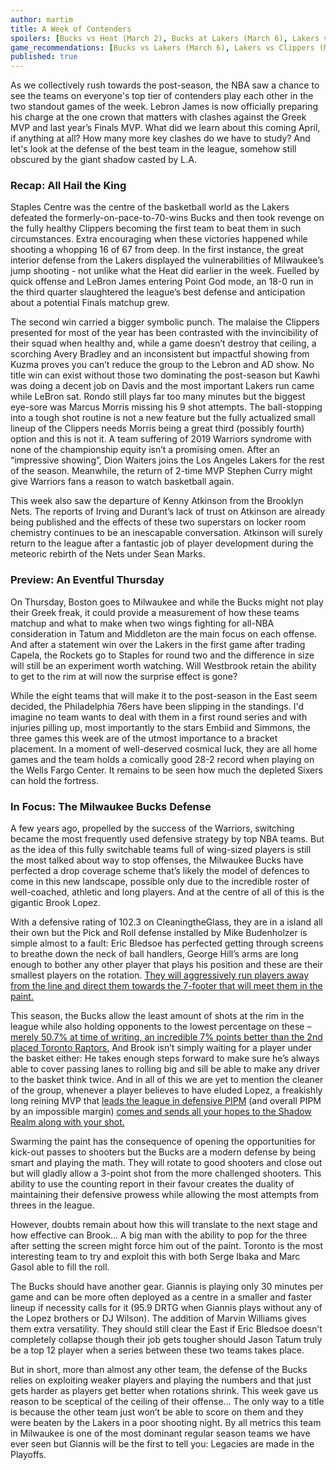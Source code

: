 ```yaml
---
author: martim
title: A Week of Contenders
spoilers: [Bucks vs Heat (March 2), Bucks at Lakers (March 6), Lakers vs Clipper (March 8)]
game_recommendations: [Bucks vs Lakers (March 6), Lakers vs Clippers (March 8)]
published: true
---
```


As we collectively rush towards the post-season, the NBA saw a chance to see the teams on everyone's top tier of contenders play each other in the two standout games of the week. Lebron James is now officially preparing his charge at the one crown that matters with clashes against the Greek MVP and last year’s Finals MVP. What did we learn about this coming April, if anything at all? How many more key clashes do we have to study? And let's look at the defense of the best team in the league, somehow still obscured by the giant shadow casted by L.A.

<!--spoilers-->

### Recap: All Hail the King

Staples Centre was the centre of the basketball world as the Lakers defeated the formerly-on-pace-to-70-wins Bucks and then took revenge on the fully healthy Clippers becoming the first team to beat them in such circumstances. Extra encouraging when these victories happened while shooting a whopping 16 of 67 from deep. In the first instance, the great interior defense from the Lakers displayed the vulnerabilities of Milwaukee’s jump shooting - not unlike what the Heat did earlier in the week. Fuelled by quick offense and LeBron James entering Point God mode, an 18-0 run in the third quarter slaughtered the league’s best defense and anticipation about a potential Finals matchup grew.

The second win carried a bigger symbolic punch. The malaise the Clippers presented for most of the year has been contrasted with the invincibility of their squad when healthy and, while a game doesn’t 
destroy that ceiling, a scorching Avery Bradley and an inconsistent but impactful showing from Kuzma proves you can’t reduce the group to the Lebron and AD show. No title win can exist without those two dominating the post-season but Kawhi was doing a decent job on Davis and the most important Lakers run came while LeBron sat. Rondo still plays far too many minutes but the biggest eye-sore was Marcus Morris missing his 9 shot attempts. The ball-stopping into a tough shot routine is not a new feature but the fully actualized small lineup of the Clippers needs Morris being a great third (possibly fourth) option and this is not it. A team suffering of 2019 Warriors syndrome with none of the championship equity isn’t a promising omen.
After an “impressive showing”, Dion Waiters joins the Los Angeles Lakers for the rest of the season. Meanwhile, the return of 2-time MVP Stephen Curry might give Warriors fans a reason to watch basketball again.

This week also saw the departure of Kenny Atkinson from the Brooklyn Nets. The reports of Irving and Durant’s lack of trust on Atkinson are already being published and the effects of these two superstars on locker room chemistry continues to be an inescapable conversation. Atkinson will surely return to the league after a fantastic job of player development during the meteoric rebirth of the Nets under Sean Marks.

### Preview: An Eventful Thursday

On Thursday, Boston goes to Milwaukee and while the Bucks might not play their Greek freak, it could provide a measurement of how these teams matchup and what to make when two wings fighting for all-NBA consideration in Tatum and Middleton are the main focus on each offense. And after a statement win over the Lakers in the first game after trading Capela, the Rockets go to Staples for round two and the difference in size will still be an experiment worth watching. Will Westbrook retain the ability to get to the rim at will now the surprise effect is gone?

While the eight teams that will make it to the post-season in the East seem decided, the Philadelphia 76ers have been slipping in the standings. I'd imagine no team wants to deal with them in a first round series and with injuries pilling up, most importantly to the stars Embiid and Simmons, the three games this week are of the utmost importance to a bracket placement. In a moment of well-deserved cosmical luck, they are all home games and the team holds a comically good 28-2 record when playing on the Wells Fargo Center. It remains to be seen how much the depleted Sixers can hold the fortress.

### In Focus: The Milwaukee Bucks Defense

A few years ago, propelled by the success of the Warriors, switching became the most frequently used defensive strategy by top NBA teams. But as the idea of this fully switchable teams full of wing-sized players is still the most talked about way to stop offenses, the Milwaukee Bucks have perfected a drop coverage scheme that’s likely the model of defences to come in this new landscape, possible only due to the incredible roster of well-coached, athletic and long players. And at the centre of all of this is the gigantic Brook Lopez.

With a defensive rating of 102.3 on CleaningtheGlass, they are in a island all their own but the Pick and Roll defense installed by Mike Budenholzer is simple almost to a fault: Eric Bledsoe has perfected getting through screens to breathe down the neck of ball handlers, George Hill’s arms are long enough to bother any other player that plays his position and these are their smallest players on the rotation. [They will aggressively run players away from the line and direct them towards the 7-footer that will meet them in the paint.](https://videos.nba.com/nba/pbp/media/2020/03/04/0021900924/341/a506548b-b3a0-d2c6-79cf-da152d4299ad_1280x720.mp4)

This season, the Bucks allow the least amount of shots at the rim in the league while also holding opponents to the lowest percentage on these – [merely 50.7% at time of writing, an incredible 7% points better than the 2nd placed Toronto Raptors.](https://stats.nba.com/teams/defense-dash-lt6/?sort=LT_06_PCT&dir=-1) And Brook isn’t simply waiting for a player under the basket either: He takes enough steps forward to make sure he’s always able to cover passing lanes to rolling big and sill be able to make any driver to the basket think twice. And in all of this we are yet to mention the cleaner of the group, whenever a player believes to have eluded Lopez, a freakishly long reining MVP that [leads the league in defensive PIPM](https://www.bball-index.com/current-pipm/) (and overall PIPM by an impossible margin) [comes and sends all your hopes to the Shadow Realm along with your shot.](https://videos.nba.com/nba/pbp/media/2020/02/24/0021900851/185/10872f69-0778-013e-0d9d-9c3e984b0d16_1280x720.mp4)

Swarming the paint has the consequence of opening the opportunities for kick-out passes to shooters but the Bucks are a modern defense by being smart and playing the math. They will rotate to good shooters and close out but will gladly allow a 3-point shot from the more challenged shooters. This ability to use the counting report in their favour creates the duality of maintaining their defensive prowess while allowing the most attempts from threes in the league.

However, doubts remain about how this will translate to the next stage and how effective can Brook… A big man with the ability to pop for the three after setting the screen might force him out of the paint. Toronto is the most interesting team to try and exploit this with both Serge Ibaka and Marc Gasol able to fill the roll.

The Bucks should have another gear. Giannis is playing only 30 minutes per game and can be more often deployed as a centre in a smaller and faster lineup if necessity calls for it (95.9 DRTG when Giannis plays without any of the Lopez brothers or DJ Wilson). The addition of Marvin Williams gives them extra versatility. They should still clear the East if Eric Bledsoe doesn’t completely collapse though their job gets tougher should Jason Tatum truly be a top 12 player when a series between these two teams takes place.

But in short, more than almost any other team, the defense of the Bucks relies on exploiting weaker players and playing the numbers and that just gets harder as players get better when rotations shrink. This week gave us reason to be sceptical of the ceiling of their offense… The only way to a title is because the other team just won’t be able to score on them and they were beaten by the Lakers in a poor shooting night. By all metrics this team in Milwaukee is one of the most dominant regular season teams we have ever seen but Giannis will be the first to tell you: Legacies are made in the Playoffs.
